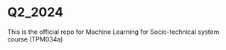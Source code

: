 # Q2_2024
This is the official repo for Machine Learning for Socio-technical system course (TPM034a)
